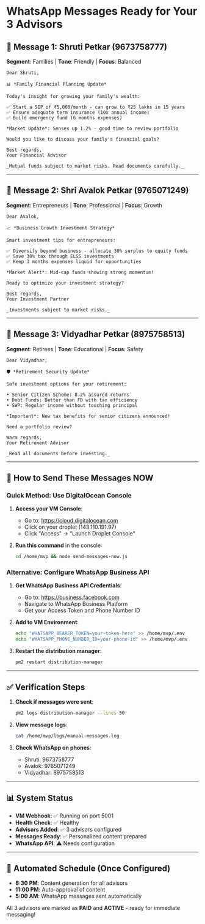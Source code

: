 # WhatsApp Messages Ready for Your 3 Advisors

## 📱 Message 1: Shruti Petkar (9673758777)
**Segment**: Families | **Tone**: Friendly | **Focus**: Balanced

```
Dear Shruti,

📊 *Family Financial Planning Update*

Today's insight for growing your family's wealth:

✅ Start a SIP of ₹5,000/month - can grow to ₹25 lakhs in 15 years
✅ Ensure adequate term insurance (10x annual income)
✅ Build emergency fund (6 months expenses)

*Market Update*: Sensex up 1.2% - good time to review portfolio

Would you like to discuss your family's financial goals?

Best regards,
Your Financial Advisor

_Mutual funds subject to market risks. Read documents carefully._
```

---

## 📱 Message 2: Shri Avalok Petkar (9765071249)
**Segment**: Entrepreneurs | **Tone**: Professional | **Focus**: Growth

```
Dear Avalok,

📈 *Business Growth Investment Strategy*

Smart investment tips for entrepreneurs:

✅ Diversify beyond business - allocate 30% surplus to equity funds
✅ Save 30% tax through ELSS investments
✅ Keep 3 months expenses liquid for opportunities

*Market Alert*: Mid-cap funds showing strong momentum!

Ready to optimize your investment strategy?

Best regards,
Your Investment Partner

_Investments subject to market risks._
```

---

## 📱 Message 3: Vidyadhar Petkar (8975758513)
**Segment**: Retirees | **Tone**: Educational | **Focus**: Safety

```
Dear Vidyadhar,

🛡️ *Retirement Security Update*

Safe investment options for your retirement:

• Senior Citizen Scheme: 8.2% assured returns
• Debt Funds: Better than FD with tax efficiency
• SWP: Regular income without touching principal

*Important*: New tax benefits for senior citizens announced!

Need a portfolio review?

Warm regards,
Your Retirement Advisor

_Read all documents before investing._
```

---

## 🚀 How to Send These Messages NOW

### Quick Method: Use DigitalOcean Console

1. **Access your VM Console**:
   - Go to: https://cloud.digitalocean.com
   - Click on your droplet (143.110.191.97)
   - Click "Access" → "Launch Droplet Console"

2. **Run this command** in the console:
   ```bash
   cd /home/mvp && node send-messages-now.js
   ```

### Alternative: Configure WhatsApp Business API

1. **Get WhatsApp Business API Credentials**:
   - Go to: https://business.facebook.com
   - Navigate to WhatsApp Business Platform
   - Get your Access Token and Phone Number ID

2. **Add to VM Environment**:
   ```bash
   echo "WHATSAPP_BEARER_TOKEN=your-token-here" >> /home/mvp/.env
   echo "WHATSAPP_PHONE_NUMBER_ID=your-phone-id" >> /home/mvp/.env
   ```

3. **Restart the distribution manager**:
   ```bash
   pm2 restart distribution-manager
   ```

---

## ✅ Verification Steps

1. **Check if messages were sent**:
   ```bash
   pm2 logs distribution-manager --lines 50
   ```

2. **View message logs**:
   ```bash
   cat /home/mvp/logs/manual-messages.log
   ```

3. **Check WhatsApp on phones**:
   - Shruti: 9673758777
   - Avalok: 9765071249
   - Vidyadhar: 8975758513

---

## 📊 System Status

- **VM Webhook**: ✅ Running on port 5001
- **Health Check**: ✅ Healthy
- **Advisors Added**: ✅ 3 advisors configured
- **Messages Ready**: ✅ Personalized content prepared
- **WhatsApp API**: ⚠️ Needs configuration

---

## 🔄 Automated Schedule (Once Configured)

- **8:30 PM**: Content generation for all advisors
- **11:00 PM**: Auto-approval of content
- **5:00 AM**: WhatsApp messages sent automatically

All 3 advisors are marked as **PAID** and **ACTIVE** - ready for immediate messaging!